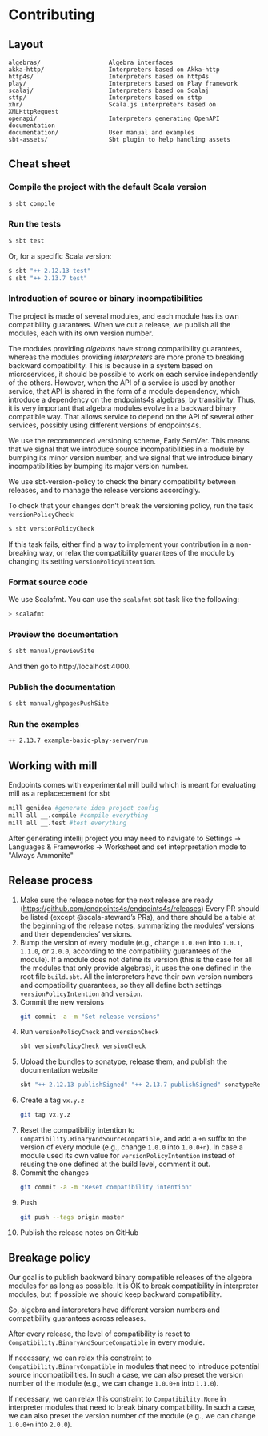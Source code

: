 Contributing
============

## Layout

~~~
algebras/                   Algebra interfaces
akka-http/                  Interpreters based on Akka-http
http4s/                     Interpreters based on http4s
play/                       Interpreters based on Play framework
scalaj/                     Interpreters based on Scalaj
sttp/                       Interpreters based on sttp
xhr/                        Scala.js interpreters based on XMLHttpRequest
openapi/                    Interpreters generating OpenAPI documentation
documentation/              User manual and examples
sbt-assets/                 Sbt plugin to help handling assets
~~~

## Cheat sheet

### Compile the project with the default Scala version

~~~ sh
$ sbt compile
~~~

### Run the tests

~~~ sh
$ sbt test
~~~

Or, for a specific Scala version:

~~~ sh
$ sbt "++ 2.12.13 test"
$ sbt "++ 2.13.7 test"
~~~

### Introduction of source or binary incompatibilities

The project is made of several modules, and each module has its own compatibility
guarantees. When we cut a release, we publish all the modules, each with its own
version number.

The modules providing _algebras_ have strong compatibility guarantees, whereas
the modules providing _interpreters_ are more prone to breaking backward
compatibility. This is because in a system based on microservices, it should be
possible to work on each service independently of the others. However, when the
API of a service is used by another service, that API is shared in the form of
a module dependency, which introduce a dependency on the endpoints4s algebras,
by transitivity. Thus, it is very important that algebra modules evolve in a
backward binary compatible way. That allows service to depend on the API of
several other services, possibly using different versions of endpoints4s.

We use the recommended versioning scheme, Early SemVer. This means that we
signal that we introduce source incompatibilities in a module by bumping its
minor version number, and we signal that we introduce binary incompatibilities
by bumping its major version number.

We use sbt-version-policy to check the binary compatibility between releases,
and to manage the release versions accordingly.

To check that your changes don’t break the versioning policy, run the task
`versionPolicyCheck`:

~~~ sh
$ sbt versionPolicyCheck
~~~

If this task fails, either find a way to implement your contribution in a
non-breaking way, or relax the compatibility guarantees of the module
by changing its setting `versionPolicyIntention`.

### Format source code

We use Scalafmt. You can use the `scalafmt` sbt task like the following:

~~~ sh
> scalafmt
~~~

### Preview the documentation

~~~ sh
$ sbt manual/previewSite
~~~

And then go to http://localhost:4000.

### Publish the documentation

~~~ sh
$ sbt manual/ghpagesPushSite
~~~

### Run the examples 

~~~ sh
++ 2.13.7 example-basic-play-server/run
~~~

## Working with mill

Endpoints comes with experimental mill build which is meant for evaluating mill as a replacecement for sbt

~~~sh
mill genidea #generate idea project config
mill all __.compile #compile everything
mill all __.test #test everything
~~~
After generating intellij project you may need to navigate to Settings -> Languages & Frameworks -> Worksheet and set inteprpretation mode to "Always Ammonite"

## Release process

1. Make sure the release notes for the next release are ready (https://github.com/endpoints4s/endpoints4s/releases)
   Every PR should be listed (except @scala-steward’s PRs), and there should be a table at the
   beginning of the release notes, summarizing the modules’ versions and their dependencies’
   versions.
2. Bump the version of every module (e.g., change `1.0.0+n` into `1.0.1`, `1.1.0`, or `2.0.0`,
   according to the compatibility guarantees of the module). If a module does not define its
   version (this is the case for all the modules that only provide algebras), it uses the one
   defined in the root file `build.sbt`. All the interpreters have their own version numbers
   and compatibility guarantees, so they all define both settings `versionPolicyIntention` and
   `version`.
3. Commit the new versions
   ~~~ sh
   git commit -a -m "Set release versions"
   ~~~
4. Run `versionPolicyCheck` and `versionCheck`
   ~~~ sh
   sbt versionPolicyCheck versionCheck
   ~~~
5. Upload the bundles to sonatype, release them, and publish the documentation website
   ~~~ sh
   sbt "++ 2.12.13 publishSigned" "++ 2.13.7 publishSigned" sonatypeReleaseAll "++ 2.13.7 manual/makeSite" manual/ghpagesPushSite
   ~~~
6. Create a tag `vx.y.z`
   ~~~ sh
   git tag vx.y.z
   ~~~
7. Reset the compatibility intention to `Compatibility.BinaryAndSourceCompatible`,
   and add a `+n` suffix to the version of every module (e.g., change `1.0.0`
   into `1.0.0+n`). In case a module used its own value for `versionPolicyIntention`
   instead of reusing the one defined at the build level, comment it out.
8. Commit the changes
   ~~~ sh
   git commit -a -m "Reset compatibility intention"
   ~~~
9. Push
   ~~~ sh
   git push --tags origin master
   ~~~
10. Publish the release notes on GitHub

## Breakage policy

Our goal is to publish backward binary compatible releases of the algebra modules for as long
as possible. It is OK to break compatibility in interpreter modules, but if possible we
should keep backward compatibility.

So, algebra and interpreters have different version numbers and compatibility guarantees
across releases.

After every release, the level of compatibility is reset to `Compatibility.BinaryAndSourceCompatible`
in every module.

If necessary, we can relax this constraint to `Compatibility.BinaryCompatible` in modules that
need to introduce potential source incompatibilities. In such a case, we can also preset the
version number of the module (e.g., we can change `1.0.0+n` into `1.1.0`).

If necessary, we can relax this constraint to `Compatibility.None` in interpreter modules that
need to break binary compatibility. In such a case, we can also preset the version number of
the module (e.g., we can change `1.0.0+n` into `2.0.0`).
